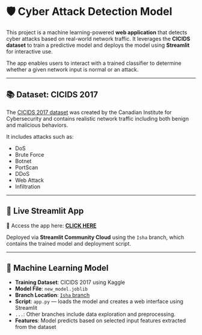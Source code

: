 # 🛡️ Cyber Attack Detection Model

This project is a machine learning-powered **web application** that detects cyber attacks based on real-world network traffic. It leverages the **CICIDS dataset** to train a predictive model and deploys the model using **Streamlit** for interactive use.

The app enables users to interact with a trained classifier to determine whether a given network input is normal or an attack.

---

## 📚 Dataset: CICIDS 2017

The [CICIDS 2017 dataset](https://www.unb.ca/cic/datasets/ids-2017.html) was created by the Canadian Institute for Cybersecurity and contains realistic network traffic including both benign and malicious behaviors.

It includes attacks such as:
- DoS
- Brute Force
- Botnet
- PortScan
- DDoS
- Web Attack
- Infiltration

---

## 🚀 Live Streamlit App

🔗 Access the app here: **[CLICK HERE](https://eauxzl4c8ru37cmlv6ygry.streamlit.app/)**

Deployed via **Streamlit Community Cloud** using the `Isha` branch, which contains the trained model and deployment script.

---

## 🧠 Machine Learning Model

- **Training Dataset**: CICIDS 2017 using Kaggle
- **Model File**: `new_model.joblib`
- **Branch Location**: [`Isha` branch](https://github.com/AI4ALL-Cyber-Project/GitHub_Pages_Template/tree/Isha)
- **Script**: `app.py` — loads the model and creates a web interface using Streamlit
- `...`: Other branches include data exploration and preprocessing.
- **Features**: Model predicts based on selected input features extracted from the dataset



